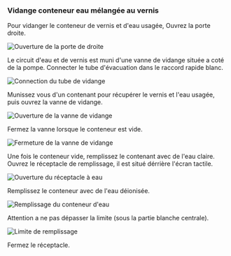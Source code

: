 ### Vidange conteneur eau mélangée au vernis

Pour vidanger le conteneur de vernis et d'eau usagée, Ouvrez la porte droite.

![Ouverture de la porte de droite](open_right_door.png)

Le circuit d'eau et de vernis est muni d'une vanne de vidange située a coté de la pompe. Connecter le tube d'évacuation dans le raccord rapide blanc.

![Connection du tube de vidange](connecting_drain_tube.png)

Munissez vous d'un contenant pour récupérer le vernis et l'eau usagée, puis ouvrez la vanne de vidange.

![Ouverture de la vanne de vidange](open_drain_valve.png)

Fermez la vanne lorsque le conteneur est vide.

![Fermeture de la vanne de vidange](close_drain_valve.png)

Une fois le conteneur vide, remplissez le contenant avec de l'eau claire. Ouvrez le réceptacle de remplissage, il est situé dérrière l'écran tactile.

![Ouverture du réceptacle à eau](open_water_inlet.png)

Remplissez le conteneur avec de l'eau déionisée.

![Remplissage du conteneur d'eau](fill_water_tank.png)

Attention a ne pas dépasser la limite (sous la partie blanche centrale).

![Limite de remplissage](water_tank_limit.png)

Fermez le réceptacle.
